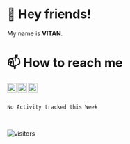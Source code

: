 # 👋 Hey friends!

My name is **VITAN**.

# 📫 How to reach me

<a href="https://vitan.me">
  <img align="left" alt="Blog" width="21px" src="https://cdn.jsdelivr.net/gh/ivitan/Picture@master/images/vitan.svg" />
</a>
<a href="mailto:vitan.me@gmail.com">
  <img align="left" alt="Email" width="21px" src="https://cdn.jsdelivr.net/gh/ivitan/Picture@master/images/email.svg" />
</a>
<a href="https://twitter.com/VitanBot">
  <img align="left" alt="Twitter" width="21px" src="https://cdn.jsdelivr.net/gh/ivitan/Picture@master/images/twitter.svg" />
</a>

<br>
<br>

<!--START_SECTION:waka-->
```text
No Activity tracked this Week
```
<!--END_SECTION:waka-->

<br>

![visitors](https://visitor-badge.glitch.me/badge?page_id=ivitan.ivitan)

